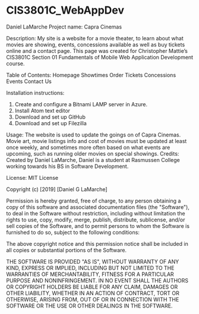 # CIS3801C_WebAppDev
Daniel LaMarche
Project name: Capra Cinemas

Description: My site is a website for a movie theater, to learn about what movies are showing, events, concessions available as well as buy tickets online and a contact page. This page was created for Christopher Mattie’s CIS3801C Section 01 Fundamentals of Mobile Web Application Development course.

Table of Contents: 
Homepage
Showtimes
Order Tickets
Concessions
Events
Contact Us

Installation instructions:
1. Create and configure a Bitnami LAMP server in Azure.
2. Install Atom text editor
3. Download and set up GitHub
4. Download and set up Filezilla

Usage:
The website is used to update the goings on of Capra Cinemas. Movie art, movie listings info and cost of movies must be updated at least once weekly, and sometimes more often based on what events are upcoming, such as running older movies on special showings. 
Credits:
Created by Daniel LaMarche, Daniel is a student at Rasmussen College working towards his BS in Software Development.

License:
MIT License

Copyright (c) [2019] [Daniel G LaMarche]

Permission is hereby granted, free of charge, to any person obtaining a copy
of this software and associated documentation files (the "Software"), to deal
in the Software without restriction, including without limitation the rights
to use, copy, modify, merge, publish, distribute, sublicense, and/or sell
copies of the Software, and to permit persons to whom the Software is
furnished to do so, subject to the following conditions:

The above copyright notice and this permission notice shall be included in all
copies or substantial portions of the Software.

THE SOFTWARE IS PROVIDED "AS IS", WITHOUT WARRANTY OF ANY KIND, EXPRESS OR
IMPLIED, INCLUDING BUT NOT LIMITED TO THE WARRANTIES OF MERCHANTABILITY,
FITNESS FOR A PARTICULAR PURPOSE AND NONINFRINGEMENT. IN NO EVENT SHALL THE
AUTHORS OR COPYRIGHT HOLDERS BE LIABLE FOR ANY CLAIM, DAMAGES OR OTHER
LIABILITY, WHETHER IN AN ACTION OF CONTRACT, TORT OR OTHERWISE, ARISING FROM,
OUT OF OR IN CONNECTION WITH THE SOFTWARE OR THE USE OR OTHER DEALINGS IN THE
SOFTWARE.
